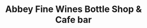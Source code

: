 ---
title: "Abbey Fine Wines Bottle Shop & Cafe bar"
url: /melrose/abbey-fine-wines-bottle-shop-and-cafe-bar/
shop: alcohol
---